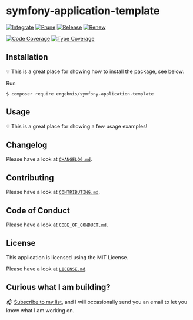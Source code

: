 # symfony-application-template

[![Integrate](https://github.com/ergebnis/symfony-application-template/workflows/Integrate/badge.svg?branch=master)](https://github.com/ergebnis/symfony-application-template/actions)
[![Prune](https://github.com/ergebnis/symfony-application-template/workflows/Prune/badge.svg?branch=master)](https://github.com/ergebnis/symfony-application-template/actions)
[![Release](https://github.com/ergebnis/symfony-application-template/workflows/Release/badge.svg?branch=master)](https://github.com/ergebnis/symfony-application-template/actions)
[![Renew](https://github.com/ergebnis/symfony-application-template/workflows/Renew/badge.svg?branch=master)](https://github.com/ergebnis/symfony-application-template/actions)

[![Code Coverage](https://codecov.io/gh/ergebnis/symfony-application-template/branch/master/graph/badge.svg)](https://codecov.io/gh/ergebnis/symfony-application-template)
[![Type Coverage](https://shepherd.dev/github/ergebnis/symfony-application-template/coverage.svg)](https://shepherd.dev/github/ergebnis/symfony-application-template)

## Installation

:bulb: This is a great place for showing how to install the package, see below:

Run

```
$ composer require ergebnis/symfony-application-template
```

## Usage

:bulb: This is a great place for showing a few usage examples!

## Changelog

Please have a look at [`CHANGELOG.md`](CHANGELOG.md).

## Contributing

Please have a look at [`CONTRIBUTING.md`](.github/CONTRIBUTING.md).

## Code of Conduct

Please have a look at [`CODE_OF_CONDUCT.md`](.github/CODE_OF_CONDUCT.md).

## License

This application is licensed using the MIT License.

Please have a look at [`LICENSE.md`](LICENSE.md).

## Curious what I am building?

:mailbox_with_mail: [Subscribe to my list](https://localheinz.com/projects/), and I will occasionally send you an email to let you know what I am working on.
